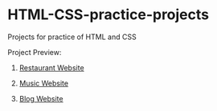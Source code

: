 # HTML-CSS-practice-projects
Projects for practice of HTML and CSS

Project Preview:

1) [Restaurant Website](https://niharika097.github.io/HTML-CSS-practice-projects/Restaurant%20website)

2) [Music Website](https://niharika097.github.io/HTML-CSS-practice-projects/Music%20website)

3) [Blog Website](https://niharika097.github.io/HTML-CSS-practice-projects/Blog%20website)

